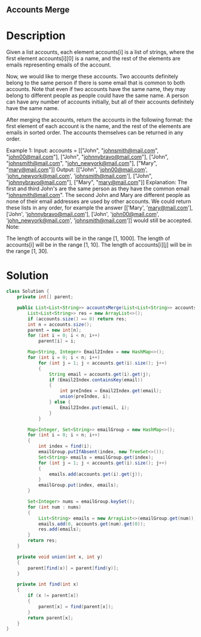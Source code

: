 Accounts Merge
---

# Description
Given a list accounts, each element accounts[i] is a list of strings, where the first element accounts[i][0] is a name, and the rest of the elements are emails representing emails of the account.

Now, we would like to merge these accounts. Two accounts definitely belong to the same person if there is some email that is common to both accounts. Note that even if two accounts have the same name, they may belong to different people as people could have the same name. A person can have any number of accounts initially, but all of their accounts definitely have the same name.

After merging the accounts, return the accounts in the following format: the first element of each account is the name, and the rest of the elements are emails in sorted order. The accounts themselves can be returned in any order.

Example 1:
Input:
accounts = [["John", "johnsmith@mail.com", "john00@mail.com"], ["John", "johnnybravo@mail.com"], ["John", "johnsmith@mail.com", "john_newyork@mail.com"], ["Mary", "mary@mail.com"]]
Output: [["John", 'john00@mail.com', 'john_newyork@mail.com', 'johnsmith@mail.com'],  ["John", "johnnybravo@mail.com"], ["Mary", "mary@mail.com"]]
Explanation:
The first and third John's are the same person as they have the common email "johnsmith@mail.com".
The second John and Mary are different people as none of their email addresses are used by other accounts.
We could return these lists in any order, for example the answer [['Mary', 'mary@mail.com'], ['John', 'johnnybravo@mail.com'],
['John', 'john00@mail.com', 'john_newyork@mail.com', 'johnsmith@mail.com']] would still be accepted.
Note:

The length of accounts will be in the range [1, 1000].
The length of accounts[i] will be in the range [1, 10].
The length of accounts[i][j] will be in the range [1, 30].


# Solution
```java
class Solution {
    private int[] parent;

    public List<List<String>> accountsMerge(List<List<String>> accounts) {
        List<List<String>> res = new ArrayList<>();
        if (accounts.size() == 0) return res;
        int n = accounts.size();
        parent = new int[n];
        for (int i = 0; i < n; i++)
            parent[i] = i;

        Map<String, Integer> Email2Index = new HashMap<>();
        for (int i = 0; i < n; i++)
            for (int j = 1; j < accounts.get(i).size(); j++)
            {
                String email = accounts.get(i).get(j);
                if (Email2Index.containsKey(email))
                {
                    int preIndex = Email2Index.get(email);
                    union(preIndex, i);
                } else {
                    Email2Index.put(email, i);
                }
            }

        Map<Integer, Set<String>> emailGroup = new HashMap<>();
        for (int i = 0; i < n; i++)
        {
            int index = find(i);
            emailGroup.putIfAbsent(index, new TreeSet<>());
            Set<String> emails = emailGroup.get(index);
            for (int j = 1; j < accounts.get(i).size(); j++)
            {
                emails.add(accounts.get(i).get(j));
            }
            emailGroup.put(index, emails);
        }

        Set<Integer> nums = emailGroup.keySet();
        for (int num : nums)
        {
            List<String> emails = new ArrayList<>(emailGroup.get(num));
            emails.add(0, accounts.get(num).get(0));
            res.add(emails);
        }
        return res;
    }

    private void union(int x, int y)
    {
        parent[find(x)] = parent[find(y)];
    }

    private int find(int x)
    {
        if (x != parent[x])
        {
            parent[x] = find(parent[x]);
        }
        return parent[x];
    }
}
```
